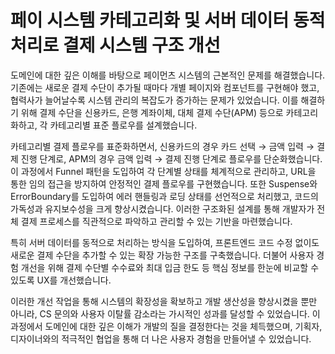# 페이 시스템 카테고리화 및 서버 데이터 동적 처리로 결제 시스템 구조 개선

도메인에 대한 깊은 이해를 바탕으로 페이먼츠 시스템의 근본적인 문제를 해결했습니다. 기존에는 새로운 결제 수단이 추가될 때마다 개별 페이지와 컴포넌트를 구현해야 했고, 협력사가 늘어날수록 시스템 관리의 복잡도가 증가하는 문제가 있었습니다. 이를 해결하기 위해 결제 수단을 신용카드, 은행 계좌이체, 대체 결제 수단(APM) 등으로 카테고리화하고, 각 카테고리별 표준 플로우를 설계했습니다.

카테고리별 결제 플로우를 표준화하면서, 신용카드의 경우 카드 선택 → 금액 입력 → 결제 진행 단계로, APM의 경우 금액 입력 → 결제 진행 단계로 플로우를 단순화했습니다. 이 과정에서 Funnel 패턴을 도입하여 각 단계별 상태를 체계적으로 관리하고, URL을 통한 임의 접근을 방지하여 안정적인 결제 플로우를 구현했습니다. 또한 Suspense와 ErrorBoundary를 도입하여 에러 핸들링과 로딩 상태를 선언적으로 처리했고, 코드의 가독성과 유지보수성을 크게 향상시켰습니다. 이러한 구조화된 설계를 통해 개발자가 전체 결제 프로세스를 직관적으로 파악하고 관리할 수 있는 기반을 마련했습니다.

특히 서버 데이터를 동적으로 처리하는 방식을 도입하여, 프론트엔드 코드 수정 없이도 새로운 결제 수단을 추가할 수 있는 확장 가능한 구조를 구축했습니다. 더불어 사용자 경험 개선을 위해 결제 수단별 수수료와 최대 입금 한도 등 핵심 정보를 한눈에 비교할 수 있도록 UX를 개선했습니다.

이러한 개선 작업을 통해 시스템의 확장성을 확보하고 개발 생산성을 향상시켰을 뿐만 아니라, CS 문의와 사용자 이탈률 감소라는 가시적인 성과를 달성할 수 있었습니다. 이 과정에서 도메인에 대한 깊은 이해가 개발의 질을 결정한다는 것을 체득했으며, 기획자, 디자이너와의 적극적인 협업을 통해 더 나은 사용자 경험을 만들어낼 수 있었습니다.